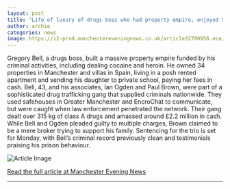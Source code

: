 ```yaml
---
layout: post
title: "Life of luxury of drugs boss who had property empire, enjoyed Spanish villas and paid kid's private school fees in cash"
author: archie
categories: news
image: https://i2-prod.manchestereveningnews.co.uk/article32700956.ece/ALTERNATES/s1200/0_JS384776184jp.jpg
---
```

Gregory Bell, a drugs boss, built a massive property empire funded by his criminal activities, including dealing cocaine and heroin. He owned 34 properties in Manchester and villas in Spain, living in a posh rented apartment and sending his daughter to private school, paying her fees in cash. Bell, 43, and his associates, Ian Ogden and Paul Brown, were part of a sophisticated drug trafficking gang that supplied criminals nationwide. They used safehouses in Greater Manchester and EncroChat to communicate, but were caught when law enforcement penetrated the network. Their gang dealt over 315 kg of class A drugs and amassed around £2.2 million in cash. While Bell and Ogden pleaded guilty to multiple charges, Brown claimed to be a mere broker trying to support his family. Sentencing for the trio is set for Monday, with Bell’s criminal record previously clean and testimonials praising his prison behaviour.

![Article Image](https://i2-prod.manchestereveningnews.co.uk/article32700956.ece/ALTERNATES/s1200/0_JS384776184jp.jpg)

[Read the full article at Manchester Evening News](https://www.manchestereveningnews.co.uk/news/greater-manchester-news/life-luxury-drugs-boss-who-32698967)

---

